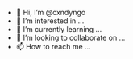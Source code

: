 - 👋 Hi, I’m @cxndyngo
- 👀 I’m interested in ...
- 🌱 I’m currently learning ...
- 💞️ I’m looking to collaborate on ...
- 📫 How to reach me ...

<!---
cxndyngo/cxndyngo is a ✨ special ✨ repository because its `README.md` (this file) appears on your GitHub profile.
You can click the Preview link to take a look at your changes.
--->
